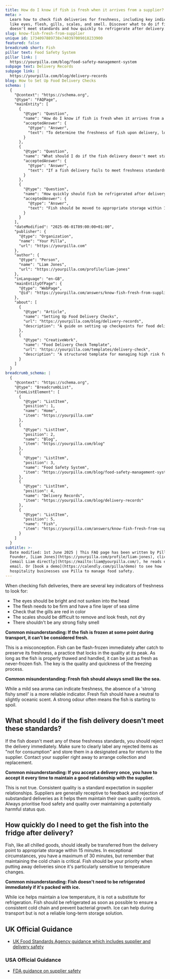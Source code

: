 ```yaml
---
title: How do I know if fish is fresh when it arrives from a supplier?
meta: >
  Learn how to check fish deliveries for freshness, including key indicators
  like eyes, flesh, gills, scales, and smell. Discover what to do if fish
  doesn't meet standards and how quickly to refrigerate after delivery.
slug: know-fish-fresh-from-supplier
unique id: 1734097889738x740397009018233900
featured: false
breadcrumb short: Fish
pillar text: Food Safety System
pillar link: |
  https://yourpilla.com/blog/food-safety-management-system
subpage text: Delivery Records
subpage link: |
  https://yourpilla.com/blog/delivery-records
blog: How to Set Up Food Delivery Checks
schema: |
  {
    "@context": "https://schema.org",
    "@type": "FAQPage",
    "mainEntity": [
      {
        "@type": "Question",
        "name": "How do I know if fish is fresh when it arrives from a supplier?",
        "acceptedAnswer": {
          "@type": "Answer",
          "text": "To determine the freshness of fish upon delivery, look for several key indicators: Bright, not sunken eyes; firm flesh with a fine layer of sea slime; red-coloured gills; scales that are difficult to remove and appear fresh, not dry; and a neutral to slightly oceanic smell without strong fishy odours. Additionally, fish can be considered fresh if it is flash-frozen immediately after catch and properly thawed, as quick freezing preserves its quality."
        }
      },
      {
        "@type": "Question",
        "name": "What should I do if the fish delivery doesn't meet standards of freshness?",
        "acceptedAnswer": {
          "@type": "Answer",
          "text": "If a fish delivery fails to meet freshness standards, reject the delivery immediately, label the rejected items as 'not for consumption', and store them in a designated area. Promptly contact the supplier to arrange for collection and replacement of the delivery. Always prioritise food safety and quality, feedback to suppliers helps them maintain quality too."
        }
      },
      {
        "@type": "Question",
        "name": "How quickly should fish be refrigerated after delivery?",
        "acceptedAnswer": {
          "@type": "Answer",
          "text": "Fish should be moved to appropriate storage within 15 minutes of delivery. In exceptional circumstances, a maximum of 30 minutes is allowed. This swift transfer is essential for maintaining the cold chain, preventing bacterial growth, and ensuring food safety."
        }
      }
    ],
    "dateModified": "2025-06-01T09:00:00+01:00",
    "publisher": {
      "@type": "Organization",
      "name": "Your Pilla",
      "url": "https://yourpilla.com"
    },
    "author": {
      "@type": "Person",
      "name": "Liam Jones",
      "url": "https://yourpilla.com/profile/liam-jones"
    },
    "inLanguage": "en-GB",
    "mainEntityOfPage": {
      "@type": "WebPage",
      "@id": "https://yourpilla.com/answers/know-fish-fresh-from-supplier"
    },
    "about": [
      {
        "@type": "Article",
        "name": "Setting Up Food Delivery Checks",
        "url": "https://yourpilla.com/blog/delivery-records",
        "description": "A guide on setting up checkpoints for food delivery to manage food safety effectively."
      },
      {
        "@type": "CreativeWork",
        "name": "Food Delivery Check Template",
        "url": "https://yourpilla.com/templates/delivery-check",
        "description": "A structured template for managing high risk food deliveries, facilitating issue tracking and compliance documentation."
      }
    ]
  }
breadcrumb_schema: |
  {
    "@context": "https://schema.org",
    "@type": "BreadcrumbList",
    "itemListElement": [
      {
        "@type": "ListItem",
        "position": 1,
        "name": "Home",
        "item": "https://yourpilla.com"
      },
      {
        "@type": "ListItem",
        "position": 2,
        "name": "Blog",
        "item": "https://yourpilla.com/blog"
      },
      {
        "@type": "ListItem",
        "position": 3,
        "name": "Food Safety System",
        "item": "https://yourpilla.com/blog/food-safety-management-system"
      },
      {
        "@type": "ListItem",
        "position": 4,
        "name": "Delivery Records",
        "item": "https://yourpilla.com/blog/delivery-records"
      },
      {
        "@type": "ListItem",
        "position": 5,
        "name": "Fish",
        "item": "https://yourpilla.com/answers/know-fish-fresh-from-supplier"
      }
    ]
  }
subtitle: >-
  Date modified: 1st June 2025 | This FAQ page has been written by Pilla
  Founder, [Liam Jones](https://yourpilla.com/profile/liam-jones), click to
  [email Liam directly](https://mailto:liam@yourpilla.com/), he reads every
  email. Or [book a demo](https://calendly.com/pilla/demo) to see how
  hospitality businesses use Pilla to manage food safety.
---
```

When checking fish deliveries, there are several key indicators of freshness to look for:

-   The eyes should be bright and not sunken into the head
-   The flesh needs to be firm and have a fine layer of sea slime
-   Check that the gills are red in color
-   The scales should be difficult to remove and look fresh, not dry
-   There shouldn't be any strong fishy smell

**Common misunderstanding: If the fish is frozen at some point during transport, it can't be considered fresh.**

This is a misconception. Fish can be flash-frozen immediately after catch to preserve its freshness, a practice that locks in the quality at its peak. As long as the fish is properly thawed and handled, it can be just as fresh as never-frozen fish. The key is the quality and quickness of the freezing process.

**Common misunderstanding: Fresh fish should always smell like the sea.**

While a mild sea aroma can indicate freshness, the absence of a 'strong fishy smell' is a more reliable indicator. Fresh fish should have a neutral to slightly oceanic scent. A strong odour often means the fish is starting to spoil.

## What should I do if the fish delivery doesn't meet these standards?

If the fish doesn't meet any of these freshness standards, you should reject the delivery immediately. Make sure to clearly label any rejected items as "not for consumption" and store them in a designated area for return to the supplier. Contact your supplier right away to arrange collection and replacement.

**Common misunderstanding: If you accept a delivery once, you have to accept it every time to maintain a good relationship with the supplier.**

This is not true. Consistent quality is a standard expectation in supplier relationships. Suppliers are generally receptive to feedback and rejection of substandard deliveries as it helps them maintain their own quality controls. Always prioritise food safety and quality over maintaining a potentially harmful status quo.

## How quickly do I need to get the fish into the fridge after delivery?

Fish, like all chilled goods, should ideally be transferred from the delivery point to appropriate storage within 15 minutes. In exceptional circumstances, you have a maximum of 30 minutes, but remember that maintaining the cold chain is critical. Fish should be your priority when putting away deliveries since it's particularly sensitive to temperature changes.

**Common misunderstanding: Fish doesn't need to be refrigerated immediately if it's packed with ice.**

While ice helps maintain a low temperature, it is not a substitute for refrigeration. Fish should be refrigerated as soon as possible to ensure a consistent cold chain and prevent bacterial growth. Ice can help during transport but is not a reliable long-term storage solution.

## UK Official Guidance

-   [UK Food Standards Agency guidance which includes supplier and delivery safety](https://www.food.gov.uk/business-guidance/managing-food-safety)

### USA Official Guidance

-   [FDA guidance on supplier safety](https://www.fda.gov/food/importing-food-products-united-states/industry-resources-third-party-audit-standards-and-fsma-supplier-verification-requirements)
